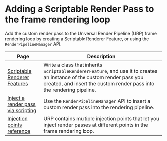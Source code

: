 # Adding a Scriptable Render Pass to the frame rendering loop

Add the custom render pass to the Universal Render Pipeline (URP) frame rendering loop by creating a Scriptable Renderer Feature, or using the `RenderPipelineManager` API.

|Page|Description|
|-|-|
| [Scriptable Renderer Features](renderer-features/scriptable-renderer-features/scriptable-renderer-features-landing.md) | Write a class that inherits `ScriptableRendererFeature`, and use it to creates an instance of the custom render pass you created, and insert the custom render pass into the rendering pipeline. |
| [Inject a render pass via scripting](customize/inject-render-pass-via-script.md) | Use the `RenderPipelineManager` API to insert a custom render pass into the rendering pipeline. |
| [Injection points reference](customize/custom-pass-injection-points.md) | URP contains multiple injection points that let you inject render passes at different points in the frame rendering loop. |


